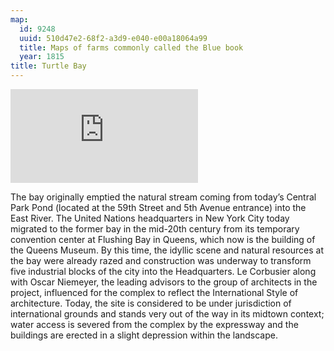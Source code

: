 ```yaml
---
map:
  id: 9248
  uuid: 510d47e2-68f2-a3d9-e040-e00a18064a99
  title: Maps of farms commonly called the Blue book
  year: 1815
title: Turtle Bay
---
```

![Turtle Bay in the mid 19th Century](https://images.nypl.org/index.php?id=424333&t=w)

The bay originally emptied the natural stream coming from today’s Central Park Pond (located at the 59th Street and 5th Avenue entrance) into the East River. The United Nations headquarters in New York City today migrated to the former bay in the mid-20th century from its temporary convention center at Flushing Bay in Queens, which now is the building of the Queens Museum. By this time, the idyllic scene and natural resources at the bay were already razed and construction was underway to transform five industrial blocks of the city into the Headquarters. Le Corbusier along with Oscar Niemeyer, the leading advisors to the group of architects in the project, influenced for the complex to reflect the International Style of architecture. Today, the site is considered to be under jurisdiction of international grounds and stands very out of the way in its midtown context; water access is severed from the complex by the expressway and the buildings are erected in a slight depression within the landscape.
